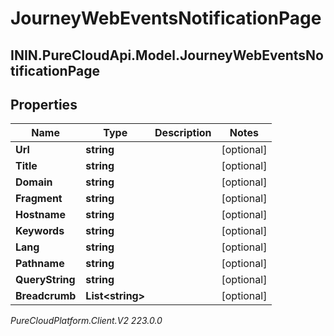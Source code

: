 # JourneyWebEventsNotificationPage

## ININ.PureCloudApi.Model.JourneyWebEventsNotificationPage

## Properties

|Name | Type | Description | Notes|
|------------ | ------------- | ------------- | -------------|
| **Url** | **string** |  | [optional] |
| **Title** | **string** |  | [optional] |
| **Domain** | **string** |  | [optional] |
| **Fragment** | **string** |  | [optional] |
| **Hostname** | **string** |  | [optional] |
| **Keywords** | **string** |  | [optional] |
| **Lang** | **string** |  | [optional] |
| **Pathname** | **string** |  | [optional] |
| **QueryString** | **string** |  | [optional] |
| **Breadcrumb** | **List&lt;string&gt;** |  | [optional] |



_PureCloudPlatform.Client.V2 223.0.0_

